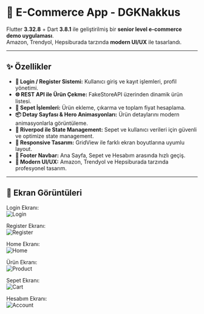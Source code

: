 # 🚀 E-Commerce App - DGKNakkus

Flutter **3.32.8** + Dart **3.8.1** ile geliştirilmiş bir **senior level e-commerce demo uygulaması**.  
Amazon, Trendyol, Hepsiburada tarzında **modern UI/UX** ile tasarlandı.  

---

## ✨ Özellikler

- **🔑 Login / Register Sistemi:** Kullanıcı giriş ve kayıt işlemleri, profil yönetimi.  
- **🌐 REST API ile Ürün Çekme:** FakeStoreAPI üzerinden dinamik ürün listesi.  
- **🛒 Sepet İşlemleri:** Ürün ekleme, çıkarma ve toplam fiyat hesaplama.  
- **📦 Detay Sayfası & Hero Animasyonları:** Ürün detaylarını modern animasyonlarla görüntüleme.  
- **🧩 Riverpod ile State Management:** Sepet ve kullanıcı verileri için güvenli ve optimize state management.  
- **📱 Responsive Tasarım:** GridView ile farklı ekran boyutlarına uyumlu layout.  
- **📌 Footer Navbar:** Ana Sayfa, Sepet ve Hesabım arasında hızlı geçiş.  
- **🎨 Modern UI/UX:** Amazon, Trendyol ve Hepsiburada tarzında profesyonel tasarım.

---

## 📸 Ekran Görüntüleri

Login Ekranı:  
![Login](assets/screenshoots/login.png)

Register Ekranı:  
![Register](assets/screenshoots/register.png)

Home Ekranı:  
![Home](assets/screenshoots/home.png)

Ürün Ekranı:  
![Product](assets/screenshoots/productpage.png)

Sepet Ekranı:  
![Cart](assets/screenshoots/cart.png)

Hesabım Ekranı:  
![Account](assets/screenshoots/account.png)
